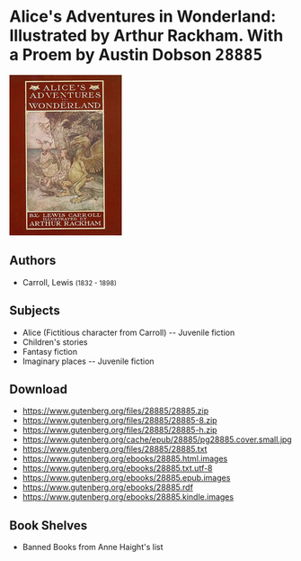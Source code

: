 # Alice's Adventures in Wonderland: Illustrated by Arthur Rackham. With a Proem by Austin Dobson <kbd>28885</kbd>

![](./cover.medium.jpg "")

## Authors


 - Carroll, Lewis <small>(1832 - 1898)</small>

## Subjects


 - Alice (Fictitious character from Carroll) -- Juvenile fiction
 - Children's stories
 - Fantasy fiction
 - Imaginary places -- Juvenile fiction

## Download


 - https://www.gutenberg.org/files/28885/28885.zip
 - https://www.gutenberg.org/files/28885/28885-8.zip
 - https://www.gutenberg.org/files/28885/28885-h.zip
 - https://www.gutenberg.org/cache/epub/28885/pg28885.cover.small.jpg
 - https://www.gutenberg.org/files/28885/28885.txt
 - https://www.gutenberg.org/ebooks/28885.html.images
 - https://www.gutenberg.org/ebooks/28885.txt.utf-8
 - https://www.gutenberg.org/ebooks/28885.epub.images
 - https://www.gutenberg.org/ebooks/28885.rdf
 - https://www.gutenberg.org/ebooks/28885.kindle.images

## Book Shelves


 - Banned Books from Anne Haight's list
